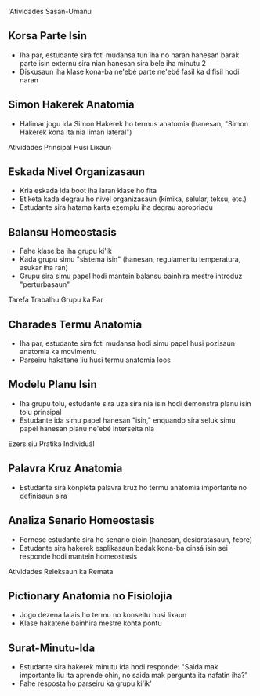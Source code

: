 'Atividades Sasan-Umanu

## Korsa Parte Isin
- Iha par, estudante sira foti mudansa tun iha no naran hanesan barak parte isin externu sira nian hanesan sira bele iha minutu 2
- Diskusaun iha klase kona-ba ne'ebé parte ne'ebé fasil ka difisil hodi naran

## Simon Hakerek Anatomia
- Halimar jogu ida Simon Hakerek ho termus anatomia (hanesan, "Simon Hakerek kona ita nia liman lateral")

Atividades Prinsipal Husi Lixaun

## Eskada Nivel Organizasaun
- Kria eskada ida boot iha laran klase ho fita
- Etiketa kada degrau ho nivel organizasaun (kímika, selular, teksu, etc.)
- Estudante sira hatama karta ezemplu iha degrau apropriadu

## Balansu Homeostasis
- Fahe klase ba iha grupu ki'ik
- Kada grupu simu "sistema isin" (hanesan, regulamentu temperatura, asukar iha ran)
- Grupu sira simu papel hodi mantein balansu bainhira mestre introduz "perturbasaun"

Tarefa Trabalhu Grupu ka Par

## Charades Termu Anatomia
- Iha par, estudante sira foti mudansa hodi simu papel husi pozisaun anatomia ka movimentu
- Parseiru hakatene liu husi termu anatomia loos

## Modelu Planu Isin
- Iha grupu tolu, estudante sira uza sira nia isin hodi demonstra planu isin tolu prinsipal
- Estudante ida simu papel hanesan "isin," enquando sira seluk simu papel hanesan planu ne'ebé interseita nia

Ezersisiu Pratika Individuál

## Palavra Kruz Anatomia
- Estudante sira konpleta palavra kruz ho termu anatomia importante no definisaun sira

## Analiza Senario Homeostasis
- Fornese estudante sira ho senario oioin (hanesan, desidratasaun, febre)
- Estudante sira hakerek esplikasaun badak kona-ba oinsá isin sei responde hodi mantein homeostasis

Atividades Releksaun ka Remata

## Pictionary Anatomia no Fisiolojia
- Jogo dezena lalais ho termu no konseitu husi lixaun
- Klase hakatene bainhira mestre konta pontu

## Surat-Minutu-Ida
- Estudante sira hakerek minutu ida hodi responde: "Saida mak importante liu ita aprende ohin, no saida mak pergunta ita nafatin iha?"
- Fahe resposta ho parseiru ka grupu ki'ik'